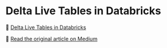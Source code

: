# Delta Live Tables in Databricks  


📄 [Delta Live Tables in Databricks](./Delta%20Live%20Tables.pdf)

🔗 [Read the original article on Medium](https://medium.com/@mariusz_kujawski/why-i-liked-delta-live-tables-in-databricks-b55b5a97c55c)  
